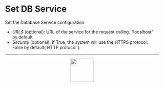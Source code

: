 # Set DB Service
Set the Database Service configuration
- _URL&dollar;_ (optional): URL of the service for the request calling. "localhost" by default
- _Security_ (optional): If True, the system will use the HTTPS protocol. False by default( HTTP protocol ).
---
<p align="center"><img valign="middle" width="76px" src="https://drive.google.com/uc?export=view&id=1c2KO0LJpvMS9X9CAGV6dOfciR7OWhdKA" /></p>